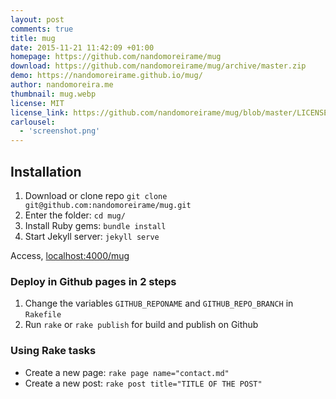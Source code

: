 ```yaml
---
layout: post
comments: true
title: mug
date: 2015-11-21 11:42:09 +01:00
homepage: https://github.com/nandomoreirame/mug
download: https://github.com/nandomoreirame/mug/archive/master.zip
demo: https://nandomoreirame.github.io/mug/
author: nandomoreira.me
thumbnail: mug.webp
license: MIT
license_link: https://github.com/nandomoreirame/mug/blob/master/LICENSE
carlousel:
  - 'screenshot.png'
---
```


## Installation

1. Download or clone repo `git clone git@github.com:nandomoreirame/mug.git`
2. Enter the folder: `cd mug/`
3. Install Ruby gems: `bundle install`
4. Start Jekyll server: `jekyll serve`

Access, [localhost:4000/mug](https://localhost:4000/mug)

### Deploy in Github pages in 2 steps

1. Change the variables `GITHUB_REPONAME` and `GITHUB_REPO_BRANCH` in   `Rakefile`
2. Run `rake` or `rake publish` for build and publish on Github

### Using Rake tasks

* Create a new page: `rake page name="contact.md"`
* Create a new post: `rake post title="TITLE OF THE POST"`
